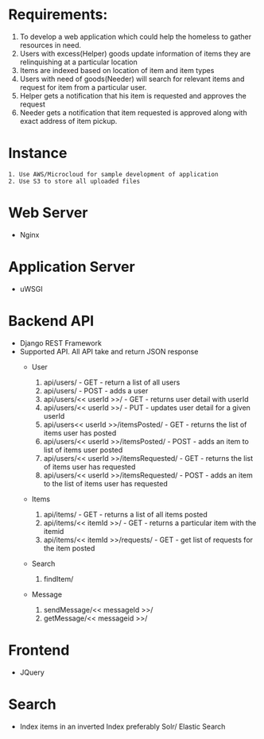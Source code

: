 # Requirements:
   1. To develop a web application which could help the homeless to gather resources in need.
   2. Users with excess(Helper) goods update information of items they are relinquishing at a particular location
   3. Items are indexed based on location of item and item types
   4. Users with need of goods(Needer) will search for relevant items and request for item from a particular user.
   5. Helper gets a notification that his item is requested and approves the request
   6. Needer gets a notification that item requested is approved along with exact address of item pickup.

# Instance
    1. Use AWS/Microcloud for sample development of application
    2. Use S3 to store all uploaded files

# Web Server
 - Nginx

# Application Server
 - uWSGI

# Backend API
 - Django REST Framework
 - Supported API. All API take and return JSON response
    - User
        1. api/users/ - GET - return a list of all users
        2. api/users/ - POST - adds a user
        3. api/users/<< userId >>/ - GET - returns user detail with userId
        4. api/users/<< userId >>/ - PUT - updates user detail for a given userId
        5. api/users<< userId >>/itemsPosted/ - GET - returns the list of items user has posted
        6. api/users/<< userId >>/itemsPosted/ - POST - adds an item to list of items user posted
        7. api/users/<< userId >>/itemsRequested/ - GET - returns the list of items user has requested
        8. api/users/<< userId >>/itemsRequested/ - POST - adds an item to the list of items user has requested
        
    - Items
        1. api/items/ - GET - returns a list of all items posted
        2. api/items/<< itemId >>/ - GET - returns a particular item with the itemid
        3. api/items/<< itemId >>/requests/ - GET - get list of requests for the item posted

    - Search
        1. findItem/<string>

    - Message
        1. sendMessage/<< messageId >>/
        2. getMessage/<< messageid >>/

# Frontend 
 - JQuery

# Search
 - Index items in an inverted Index preferably Solr/ Elastic Search 